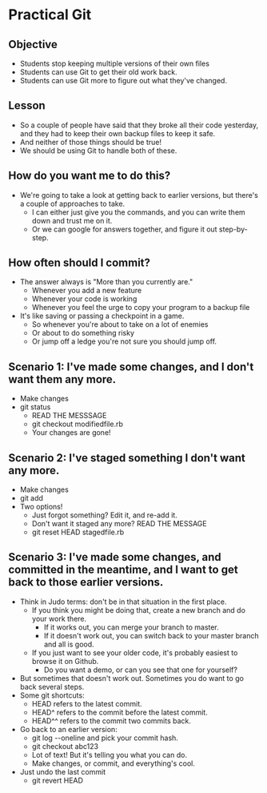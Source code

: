 # Practical Git

## Objective
- Students stop keeping multiple versions of their own files
- Students can use Git to get their old work back. 
- Students can use Git more to figure out what they've changed. 

## Lesson
- So a couple of people have said that they broke all their code yesterday, and they had to keep their own backup files to keep it safe. 
- And neither of those things should be true! 
- We should be using Git to handle both of these. 

## How do you want me to do this? 
- We're going to take a look at getting back to earlier versions, but there's a couple of approaches to take. 
  - I can either just give you the commands, and you can write them down and trust me on it. 
  - Or we can google for answers together, and figure it out step-by-step. 

## How often should I commit? 
- The answer always is "More than you currently are." 
  - Whenever you add a new feature
  - Whenever your code is working
  - Whenever you feel the urge to copy your program to a backup file
- It's like saving or passing a checkpoint in a game. 
  - So whenever you're about to take on a lot of enemies
  - Or about to do something risky
  - Or jump off a ledge you're not sure you should jump off. 

## Scenario 1: I've made some changes, and I don't want them any more.
- Make changes
- git status
  - READ THE MESSSAGE
  - git checkout modifiedfile.rb
  - Your changes are gone! 

## Scenario 2: I've staged something I don't want any more. 
- Make changes
- git add
- Two options! 
  - Just forgot something? Edit it, and re-add it. 
  - Don't want it staged any more? READ THE MESSAGE
  - git reset HEAD stagedfile.rb

## Scenario 3: I've made some changes, and committed in the meantime, and I want to get back to those earlier versions. 
- Think in Judo terms: don't be in that situation in the first place. 
  - If you think you might be doing that, create a new branch and do your work there. 
    - If it works out, you can merge your branch to master.
    - If it doesn't work out, you can switch back to your master branch and all is good. 
  - If you just want to see your older code, it's probably easiest to browse it on Github.
    - Do you want a demo, or can you see that one for yourself? 
- But sometimes that doesn't work out. Sometimes you do want to go back several steps. 
- Some git shortcuts: 
  - HEAD refers to the latest commit. 
  - HEAD^ refers to the commit before the latest commit. 
  - HEAD^^ refers to the commit two commits back. 
- Go back to an earlier version: 
  - git log --oneline and pick your commit hash. 
  - git checkout abc123
  - Lot of text! But it's telling you what you can do. 
  - Make changes, or commit, and everything's cool. 
- Just undo the last commit
  - git revert HEAD

